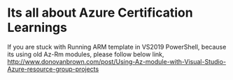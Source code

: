# Its all about Azure Certification Learnings

If you are stuck with Running ARM template in VS2019 PowerShell, because its using old Az-Rm modules, please follow below link,
http://www.donovanbrown.com/post/Using-Az-module-with-Visual-Studio-Azure-resource-group-projects

